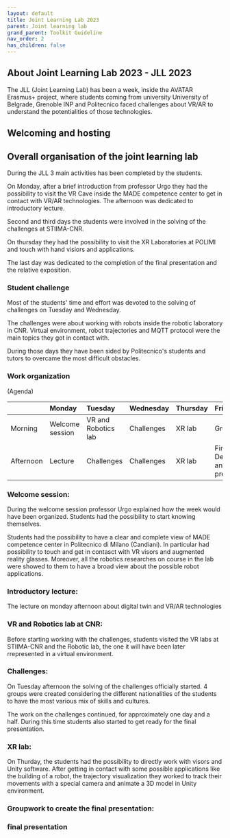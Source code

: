 ```yaml
---
layout: default
title: Joint Learning Lab 2023
parent: Joint learning lab
grand_parent: Toolkit Guideline
nav_order: 2
has_children: false
---
```


## About Joint Learning Lab 2023 - JLL 2023
The JLL (Joint Learning Lab) has been a week, inside the AVATAR Erasmus+ project, where students coming from university University of Belgrade, Grenoble INP and Politecnico faced challenges about VR/AR to understand the potentialities of those technologies.
## Welcoming and hosting

## Overall organisation of the joint learning lab 
During the JLL 3 main activities has been completed by the students. 

On Monday, after a brief introduction from professor Urgo they had the possibility to visit the VR Cave inside the MADE competence center to get in contact with VR/AR technologies. The afternoon was dedicated to introductory lecture.

Second and third days the students were involved in the solving of the challenges at STIIMA-CNR.

On thursday they had the possibility to visit the XR Laboratories at POLIMI and touch with hand visiors and applications.

The last day was dedicated to the completion of the final presentation and the relative exposition.
### Student challenge
Most of the students' time and effort was devoted to the solving of challenges on Tuesday and Wednesday.

The challenges were about working with robots inside the robotic laboratory in CNR. Virtual environment, robot trajectories and MQTT protocol were the main topics they got in contact with.

During those days they have been sided by Politecnico's students and tutors to overcame the most difficult obstacles. 

### Work organization
(Agenda)

|          | Monday         | Tuesday   | Wednesday | Thursday  | Friday    |
|:---------|:---------------|:----------|:----------|:----------|:----------|
| Morning  | Welcome session| VR and Robotics lab  | Challenges  | XR lab  | Groupwork  |
| Afternoon| Lecture    | Challenges |Challenges |   XR lab  |Final Demostration and Project presentation |


### Welcome session: 
During the welcome session professor Urgo explained how the week would have been organized. Students had the possibility to start knowing themselves.

Students had the possibility to have a clear and complete view of MADE competence center in Politecnico di Milano (Candiani). In particular had possibility to touch and get in contasct with VR visors and augmented reality glasses. Moreover, all the robotics researches on course in the lab were showed to them to have a broad view about the possible robot applications.
### Introductory lecture:
The lecture on monday afternoon about digital twin and VR/AR technologies

### VR and Robotics lab at CNR:
Before starting working with the challenges, students visited the VR labs at STIIMA-CNR and the Robotic lab, the one it will have been later rrepresented in a virtual environment.

### Challenges:
On Tuesday afternoon the solving of the challenges officially started. 4 groups were created considering the different nationalities of the students to have the most various mix of skills and cultures.

The work on the challenges continued, for approximately one day and a half. During this time students also started to get ready for the final presentation.


### XR lab:
On Thurday, the students had the possibility to directly work with visors and Unity software. After getting in contact with some possible applications like the building of a robot, the trajectory visualization they worked to track their movements with a special camera and animate a 3D model in Unity environment.

### Groupwork to create the final presentation:

### final presentation
